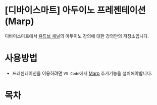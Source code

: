 # [디바이스마트] 아두이노 프레젠테이션 (Marp)
디바이스마트에서 [유튜브 채널](https://www.youtube.com/c/DeviceMart1)의 아두이노 강의에 대한 강의안의 저장소입니다.

# 사용방법
- 프레젠테이션을 이용하려면 `VS Code`에서 [Marp]("https://marketplace.visualstudio.com/items?itemName=marp-team.marp-vscode") 추가기능을 설치해야합니다.

# 목차